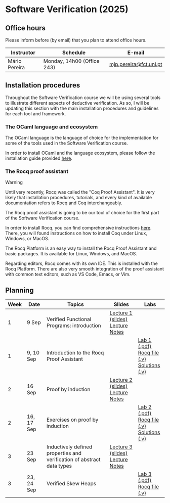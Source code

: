 # Software Verification (2025)

## Office hours

Please inform before (by email) that you plan to attend office hours.

| Instructor    | Schedule | E-mail |
| ------------- | -------- | ------ |
| Mário Pereira | Monday, 14h00 (Office 243) | mjp.pereira@fct.unl.pt |

## Installation procedures

Throughout the Software Verification course we will be using several
tools to illustrate different aspects of deductive verification. As
so, I will be updating this section with the main installation
procedures and guidelines for each tool and framework.

### The OCaml language and ecosystem

The OCaml language is the language of choice for the implementation
for some of the tools used in the Software Verification course. <!-- We are -->
<!-- going to use OCaml during lectures, to present fundamental concepts -->
<!-- about languages and compilers, as well as in practical sessions to -->
<!-- implement and experiment with some of the main concepts presented -->
<!-- during lectures. -->

In order to install OCaml and the language ecosystem, please follow
the installation guide provided [here](install_ocaml.md).

### The Rocq proof assistant

> [!WARNING]
> Until very recently, Rocq was called the "Coq Proof Assistant". It
> is very likely that installation procedures, tutorials, and every
> kind of available documentation refers to Rocq and Coq
> interchangeably.

The Rocq proof assistant is going to be our tool of choice for the
first part of the Software Verification course.

In order to install Rocq, you can find comprehensive instructions
[here](https://rocq-prover.org/install). There, you will found
instructions on how to install Coq under Linux, Windows, or MacOS.

The Rocq Platform is an easy way to install the Rocq Proof Assistant
and basic packages. It is available for Linux, Windows, and MacOS.

Regarding editors, Rocq comes with its own IDE. This is installed with
the Rocq Platform. There are also very smooth integration of the proof
assistant with common text editors, such as VS Code, Emacs, or Vim.

## Planning

| Week | Date | Topics | Slides | Labs |
| ---- | ---- | ------ | ------ | ---- |
| 1    | 9 Sep | Verified Functional Programs: introduction   | [Lecture 1 (slides)](lecture1.pdf) <br> [Lecture Notes](notes_fp.pdf) |      |
| 1    | 9, 10 Sep | Introduction to the Rocq Proof Assistant |        | [Lab 1 (.pdf)](lab1/lab1.pdf) <br> [Rocq file (.v)](lab1/lab1.v) <br> [Solutions (.v)](lab1/lab1_solutions.v) |
| 2    | 16 Sep | Proof by induction   | [Lecture 2 (slides)](lecture2.pdf) <br> [Lecture Notes](notes_induction.pdf) |      |
| 2    | 16, 17 Sep | Exercises on proof by induction |        | [Lab 2 (.pdf)](lab2/lab2.pdf) <br> [Rocq file (.v)](lab2/lab2.v) <br> [Solutions (.v)](lab2/lab2_solutions.v) |
| 3   | 23 Sep | Inductively defined properties and verification of abstract data types   | [Lecture 3 (slides)](lecture3.pdf) <br> [Lecture Notes](notes_inductive_properties.pdf) |      |
| 3   | 23, 24 Sep | Verified Skew Heaps |        | [Lab 3 (.pdf)](lab3/lab3.pdf) <br> [Rocq file (.v)](lab3/lab3.v) |
